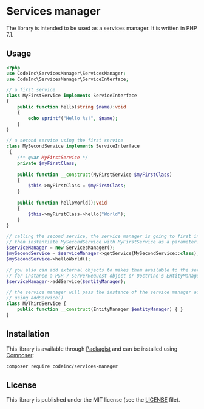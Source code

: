 # Services manager

The library is intended to be used as a services manager. It is written in PHP 7.1.

## Usage

```php
<?php
use CodeInc\ServicesManager\ServicesManager;
use CodeInc\ServicesManager\ServiceInterface;

// a first service
class MyFirstService implements ServiceInterface 
{
	public function hello(string $name):void
	{
		echo sprintf("Hello %s!", $name);
	}
}

// a second service using the first service
class MySecondService implements ServiceInterface
 {
	/** @var MyFirstService */
	private $myFirstClass;
	
	public function __construct(MyFirstService $myFirstClass) 
	{
		$this->myFirstClass = $myFirstClass;
	}
	
	public function helloWorld():void
	{
		$this->myFirstClass->hello("World");
	}
}

// calling the second service, the service manager is going to first instantiated MyFirstService
// then instantiate MySecondService with MyFirstService as a parameter.
$serviceManager = new ServicesManager();
$mySecondService = $serviceManager->getService(MySecondService::class);
$mySecondService->helloWorld();

// you also can add external objects to makes them available to the servides,
// for instance a PSR-7 ServerRequest object or Doctrine's EntityManager.
$serviceManager->addService($entityManager);

// the service manager will pass the instance of the service manager added
// using addService()
class MyThirdService {
    public function __construct(EntityManager $entityManager) { }
}

``` 


## Installation
This library is available through [Packagist](https://packagist.org/packages/codeinc/services-manager) and can be installed using [Composer](https://getcomposer.org/): 

```bash
composer require codeinc/services-manager
```

## License
This library is published under the MIT license (see the [LICENSE](LICENSE) file). 

